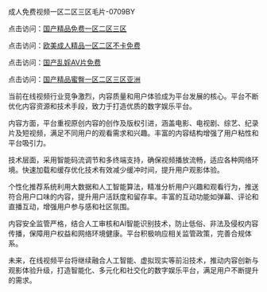 成人免费视频一区二区三区毛片-0709BY

点击访问：<a href="https://heiliaowt0d7p.pages.dev">国产精品免费一区二区三区</a>

点击访问：<a href="https://heiliaoow5kzm.pages.dev">欧美成人精品一区二区不卡免费</a>

点击访问：<a href="https://heiliaoxqkkct.pages.dev">国产乱婬AV片免费</a>

点击访问：<a href="https://heiliaozj3tjd.pages.dev">国产精品蜜臀一区二区三区亚洲</a>

当前在线视频行业竞争激烈，内容质量和用户体验成为平台发展的核心。平台不断优化内容资源和技术手段，致力于打造优质的数字娱乐平台。

内容方面，平台重视原创内容的创作及版权引进，涵盖电影、电视剧、综艺、纪录片及短视频，满足不同用户的观看需求和兴趣。丰富的内容结构增强了用户粘性和平台吸引力。

技术层面，采用智能码流调节和多终端支持，确保视频播放流畅，适应各种网络环境。快速加载和缓存优化技术有效减少缓冲时间，提升用户观影体验。

个性化推荐系统利用大数据和人工智能算法，精准分析用户兴趣和观看行为，推送符合用户口味的内容，提升用户活跃度和留存率。丰富的互动功能如弹幕、评论和直播互动，增强用户参与感和社区氛围。

内容安全监管严格，结合人工审核和AI智能识别技术，防止低俗、非法及侵权内容传播，保障用户权益和网络环境健康。平台积极响应相关监管政策，完善合规体系。

未来，在线视频平台将继续融合人工智能、虚拟现实等前沿技术，推动内容创新与观影体验升级，打造智能化、多元化和社交化的数字娱乐平台，满足用户不断提升的需求。

<span style="display:none;">[Canonical link]( https://github.com/qinai5201314/684743 ）</span>
